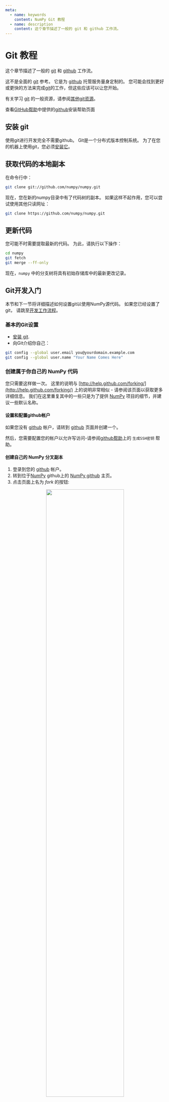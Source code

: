 ```yaml
---
meta:
  - name: keywords
    content: NumPy Git 教程
  - name: description
    content: 这个章节描述了一般的 git 和 github 工作流。
---
```


# Git 教程

这个章节描述了一般的 [git](https://git-scm.com/) 和 [github](https://github.com/numpy/numpy) 工作流。

这不是全面的 [git](https://git-scm.com/) 参考。
它是为 [github](https://github.com/numpy/numpy) 托管服务量身定制的。
您可能会找到更好或更快的方法来完成[git](https://git-scm.com/)的工作，但这些应该可以让您开始。

有关学习 [git](https://git-scm.com/) 的一般资源，请参阅[其他git资源](https://numpy.org/devdocs/dev/gitwash/git_resources.html#git-resources)。

查看[GitHub帮助](https://help.github.com/)中提供的[github](https://github.com/numpy/numpy)安装帮助页面

## 安装 git

使用git进行开发完全不需要github。
Git是一个分布式版本控制系统。
为了在您的机器上使用git，您必须[安装它](https://git-scm.com/downloads)。

## 获取代码的本地副本

在命令行中：

``` bash
git clone git://github.com/numpy/numpy.git
```

现在，您在新的numpy目录中有了代码树的副本。
如果这样不起作用，您可以尝试使用其他只读网址：

``` bash
git clone https://github.com/numpy/numpy.git
```

## 更新代码

您可能不时需要提取最新的代码。 为此，请执行以下操作：

``` bash
cd numpy
git fetch
git merge --ff-only
```

现在，``numpy`` 中的分支树将具有初始存储库中的最新更改记录。

## Git开发入门

本节和下一节将详细描述如何设置git以使用NumPy源代码。
如果您已经设置了git，
请跳至[开发工作流程](development_workflow.html)。

### 基本的Git设置

- [安装 git](https://matplotlib.org/devel/gitwash/git_install.html#install-git).
- 向Git介绍你自己：

``` bash
git config --global user.email you@yourdomain.example.com
git config --global user.name "Your Name Comes Here"
```

### 创建属于你自己的 NumPy 代码

您只需要这样做一次。
这里的说明与 [http://help.github.com/forking/](http://help.github.com/forking/) 上的说明非常相似 - 请参阅该页面以获取更多详细信息。
我们在这里重复其中的一些只是为了提供 [NumPy](https://www.numpy.org/) 项目的细节，并建议一些默认名称。

#### 设置和配置github帐户

如果您没有 [github](https://github.com/numpy/numpy) 帐户，请转到 [github](https://github.com/numpy/numpy) 页面并创建一个。

然后，您需要配置您的帐户以允许写访问-请参阅[github帮助](https://help.github.com/)上的 ``生成SSH密钥`` 帮助。

#### 创建自己的 NumPy 分叉副本

1. 登录到您的 [github](https://github.com/numpy/numpy) 帐户。
1. 转到位于[NumPy](https://www.numpy.org/) github上的 [NumPy github](https://github.com/numpy/numpy) 主页。
1. 点击页面上名为 *fork* 的按钮:

<p align="center">
        <img width="70%" height="70%" src="http://images.iterate.site/blog/image/20200516/4urPQCXLeKt6.png?imageslim">
</p>


稍等片刻后，您应该就能在你自己的主页上找到你自己的 [NumPy](https://www.numpy.org/) 分叉副本。

### 设置你的Fork

首先，您要遵循有关[创建属于你自己的 NumPy 代码](#创建属于你自己的-numpy-代码)说明。

#### 概览

``` bash
git clone https://github.com/your-user-name/numpy.git
cd numpy
git remote add upstream https://github.com/numpy/numpy.git
```

#### 详细

##### 克隆你的fork仓库

1. 使用 ``git clone https://github.com/your-user-name/numpy.git`` 将分叉克隆到你的本地计算机。
1. 查看一下，然后将目录更改为新的repo：``cd numpy``。然后 ``git branch -a``向您显示所有分支。您将得到如下内容：

    ``` bash
    * master
    remotes/origin/master
    ```

    这告诉您您当前在 ``master`` 分支上，并且还具有到 ``origin/master`` 的远程连接。
    哪个远程存储库是 ``origin/master`` ？尝试使用 ``git remote -v`` 查看远程URL。
    他们将指向您的 [github](https://github.com/numpy/numpy) 分支。

    现在，您想连接到上游的 [NumPy github](https://github.com/numpy/numpy) 存储库，以便可以合并主干中的更改。

##### 将您的存储库链接到上游仓库

``` bash
cd numpy
git remote add upstream https://github.com/numpy/numpy.git
```

``上游（upstream）`` 只是我们用来引用 [NumPy github](https://github.com/numpy/numpy) 上主要 [NumPy](https://www.numpy.org/) 存储库的任意名称。

只是为了您自己的满意，请使用 ``git remote -v show`` 向您展示一个新的 'remote'，为您提供以下信息：

``` bash
upstream     https://github.com/numpy/numpy.git (fetch)
upstream     https://github.com/numpy/numpy.git (push)
origin       https://github.com/your-user-name/numpy.git (fetch)
origin       https://github.com/your-user-name/numpy.git (push)
```

为了与NumPy中的更改保持同步，您需要设置存储库，以使其默认情况下从“上游”提取。 这可以通过以下方式完成：

``` bash
git config branch.master.remote upstream
git config branch.master.merge refs/heads/master
```

您可能还想轻松访问发送到NumPy存储库的所有拉取请求：

``` bash
git config --add remote.upstream.fetch '+refs/pull/*/head:refs/remotes/upstream/pr/*'
Your config file should now look something like (from ``$ cat .git/config``):
```

```
[core]
        repositoryformatversion = 0
        filemode = true
        bare = false
        logallrefupdates = true
        ignorecase = true
        precomposeunicode = false
[remote "origin"]
        url = https://github.com/your-user-name/numpy.git
        fetch = +refs/heads/*:refs/remotes/origin/*
[remote "upstream"]
        url = https://github.com/numpy/numpy.git
        fetch = +refs/heads/*:refs/remotes/upstream/*
        fetch = +refs/pull/*/head:refs/remotes/upstream/pr/*
[branch "master"]
        remote = upstream
        merge = refs/heads/master
```

## Git 配置

### 概览

您的个人 [git](https://git-scm.com/) 配置将保存在主目录的 ``.gitconfig`` 文件中。 这是一个示例 ``.gitconfig`` 文件：

```
[user]
        name = Your Name
        email = you@yourdomain.example.com

[alias]
        ci = commit -a
        co = checkout
        st = status -a
        stat = status -a
        br = branch
        wdiff = diff --color-words

[core]
        editor = vim

[merge]
        summary = true
```

您可以直接编辑此文件，也可以使用 ``git config --global`` 命令：

``` bash
git config --global user.name "Your Name"
git config --global user.email you@yourdomain.example.com
git config --global alias.ci "commit -a"
git config --global alias.co checkout
git config --global alias.st "status -a"
git config --global alias.stat "status -a"
git config --global alias.br branch
git config --global alias.wdiff "diff --color-words"
git config --global core.editor vim
git config --global merge.summary true
```

要在另一台计算机上进行设置，您可以复制 ``~/.gitconfig`` 文件，或运行上面的命令。

### 细节

#### 配置 user.name 和 user.email

最好告诉 [git](https://git-scm.com/) 您是谁，以标记您对代码所做的任何更改。 最简单的方法是从命令行：

``` bash
git config --global user.name "Your Name"
git config --global user.email you@yourdomain.example.com
```

这会将设置写入您的git配置文件，该文件现在应包含带有您的姓名和电子邮件的用户部分：

```
[user]
      name = Your Name
      email = you@yourdomain.example.com
```

当然，您需要用您的实际姓名和电子邮件地址替换 ``Your Name`` 和 ``you@yourdomain.example.com``。

#### 别名

您可能会受益于一些常用命令的别名。

例如，您可能希望能够将 ``git checkout`` 缩短为 ``git co``。
或者您可能想将 ``git diff --color-words`` 别名（给出diff格式正确的输出）的别名为 ``git wdiff``

以下 ``git config --global`` 命令：

``` bash
git config --global alias.ci "commit -a"
git config --global alias.co checkout
git config --global alias.st "status -a"
git config --global alias.stat "status -a"
git config --global alias.br branch
git config --global alias.wdiff "diff --color-words"
```

将在您的.gitconfig文件中创建一个别名部分，其内容如下：

```
[alias]
        ci = commit -a
        co = checkout
        st = status -a
        stat = status -a
        br = branch
        wdiff = diff --color-words
```

#### 编辑器

您可能还需要确保使用了您选择的编辑器

``` bash
git config --global core.editor vim
```

#### 合并

在合并时要强制执行摘要（再次需要 ``~/.gitconfig`` 文件）：

``` bash
[merge]
   log = true
```

或从命令行：

``` bash
git config --global merge.log true
```

## 差异规格中的两个和三个点

感谢Yarik Halchenko的解释。

想象一下一系列的提交A，B，C，D ...想象有两个分支，主题和母版。
当母版处于提交 “E” 状态时，您从母版中分离了主题。
提交的图形如下所示：

```
     A---B---C topic
     /
D---E---F---G master
```

然后：

``` bash
git diff master..topic
```

将输出从G到C的差（即受F和G的影响），而：

``` bash
git diff master...topic
```

只会在主题分支中输出差异（即仅A、B和C）。

## 其他Git资源

### 教程和摘要

- [github 帮助](https://help.github.com) 提供了一系列出色的操作指南。
- [learn.github](https://learn.github.com/) 提供了一系列出色的教程。
- [git 深入书籍](https://git-scm.com/book/) 是一本很好的有关git的深入书籍。
- [git 备忘录](http://cheat.errtheblog.com/s/git) 是一个页面，其中提供了常用命令的摘要。
- [git 用户手册](https://www.kernel.org/pub/software/scm/git/docs/user-manual.html)
- [git 教程](https://www.kernel.org/pub/software/scm/git/docs/gittutorial.html)
- [git 社区书籍](https://book.git-scm.com/)
- [git ready](http://www.gitready.com/) - 一系列不错的教程
- [git casts](http://www.gitcasts.com/) - 提供git操作方法的视频片段。
- [git magic](http://www-cs-students.stanford.edu/~blynn/gitmagic/index.html) - 具有中间细节的扩展介绍
- [git parable](http://tom.preston-werner.com/2009/05/19/the-git-parable.html) 易于阅读，解释了git背后的概念。
- 我们自己的 [git foundation](https://matthew-brett.github.com/pydagogue/foundation.html) 借鉴了 [git parable](http://tom.preston-werner.com/2009/05/19/the-git-parable.html).
- Fernando Perez 的 git 页面 - [Fernando’s git page](http://www.fperez.org/py4science/git.html) - 包含了许多链接和提示。
- 一个很好的但技术性的页面 [git concepts](http://www.eecs.harvard.edu/~cduan/technical/git/)
- [git svn 速成课程](https://git-scm.com/course/svn.html): [git](https://git-scm.com/) 还有 [subversion](http://subversion.tigris.org/)

### 进阶git工作流程

有很多使用 [git](https://git-scm.com/) 的方法。这是其他项目提出的一些经验法则：

- Linus Torvalds 的 [git 管理](http://kerneltrap.org/Linux/Git_Management)
- Linus Torvalds 的 [linux git 工作流](https://www.mail-archive.com/dri-devel@lists.sourceforge.net/msg39091.html)。摘要：使用git工具使您的编辑历史尽可能清晰；在您进行主动开发的分支中，尽可能少地从上游编辑中合并。

### 在线手册页

您可以使用（例如 ``git help push`` 或（类似的东西）``git push --help``）在自己的机器上获取这些信息，
但是为了方便起见，以下是一些常用命令的在线手册页：

- [git add](https://www.kernel.org/pub/software/scm/git/docs/git-add.html)
- [git branch](https://www.kernel.org/pub/software/scm/git/docs/git-branch.html)
- [git checkout](https://www.kernel.org/pub/software/scm/git/docs/git-checkout.html)
- [git clone](https://www.kernel.org/pub/software/scm/git/docs/git-clone.html)
- [git commit](https://www.kernel.org/pub/software/scm/git/docs/git-commit.html)
- [git config](https://www.kernel.org/pub/software/scm/git/docs/git-config.html)
- [git diff](https://www.kernel.org/pub/software/scm/git/docs/git-diff.html)
- [git log](https://www.kernel.org/pub/software/scm/git/docs/git-log.html)
- [git pull](https://www.kernel.org/pub/software/scm/git/docs/git-pull.html)
- [git push](https://www.kernel.org/pub/software/scm/git/docs/git-push.html)
- [git remote](https://www.kernel.org/pub/software/scm/git/docs/git-remote.html)
- [git status](https://www.kernel.org/pub/software/scm/git/docs/git-status.html)